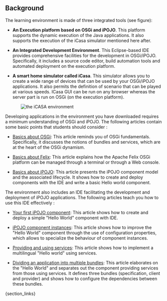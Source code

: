 <article markdown = "1"/>

# Background 

The learning environment is made of three integrated tools (see figure):

+ **An Execution platform based on OSGi and iPOJO**. This platform supports the dynamic execution of the Java applications. It also supports the execution of the iCasa simulator mentioned here after. 

+ **An Integrated Development Environment**. This Eclipse-based IDE provides comprehensive facilities for the development in OSGi/iPOJO. Specifically, it includes a source code editor, build automation tools and automated deployment on the execution platform.

+ **A smart home simulator called iCasa**. This simulator allows you to create a wide range of devices that can be used by your OSGi/iPOJO applications. It also permits the definition of scenario that can be played at various speeds. ICasa GUI can be run on any browser whereas the server part is run on OSGi (on the execution platform).

<div style="margin:auto;width : 80%;"/>
<img alt="the iCASA environment" src="{#img#}/getting-started/getting-started.png"/>
</div>

Developing applications in the environment you have downloaded requires a minimum understanding of OSGi and iPOJO. The following articles contain some basic points that students should consider : 

+ [Basics about OSGi](/article/for-beginners/intro-osgi): This article reminds you of OSGi fundamentals. Specifically, it discusses the notions of bundles and services, which are at the heart of the OSGi dynamism.

+ [Basics about Felix](/article/for-beginners/intro-felix): This article explains how the Apache Felix OSGi platform can be managed through a terminal or through a Web console.

+ [Basics about iPOJO](/article/for-beginners/intro-ipojo): This article presents the iPOJO component model and the associated lifecycle. It shows how to create and deploy components with the IDE and write a basic Hello world component. 

The environment also includes an IDE facilitating the development and deployment of iPOJO applications. The following articles teach you how to use this IDE effectively : 

+ [Your first iPOJO component](/article/for-beginners/basic-hello-world): This article shows how to create and deploy a simple "Hello World" component with IDE. 

+ [iPOJO component instances](/article/for-beginners/component-properties): This article shows how to improve the "Hello World" component through the use of configuration properties, which allows to specialize the behaviour of component instances.

+ [Providing and using services](/article/for-beginners/intro-services): This article shows how to implement a multilingual "Hello world" using services.

+ [Dividing an application into multiple bundles](/article/for-beginners/multiple-bundles): This article elaborates on the  "Hello World" and separates out the component providing services from those using services. It defines three bundles (specification, client and provider) and shows how to configure the dependencies between these bundles.

</article>


{section_links}
